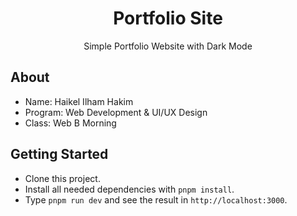 <div align="center">
  <h1>Portfolio Site</h1>
  <p>Simple Portfolio Website with Dark Mode</p>
</div>

## About

- Name: Haikel Ilham Hakim
- Program: Web Development & UI/UX Design
- Class: Web B Morning

## Getting Started

- Clone this project.
- Install all needed dependencies with `pnpm install`.
- Type `pnpm run dev` and see the result in `http://localhost:3000`.
